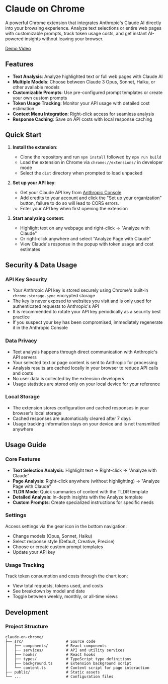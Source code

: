 # Claude on Chrome

A powerful Chrome extension that integrates Anthropic's Claude AI directly into your browsing experience. Analyze text selections or entire web pages with customizable prompts, track token usage costs, and get instant AI-powered insights without leaving your browser.

[Demo Video](https://youtu.be/vb2UpbOv3KI)

## Features

- **Text Analysis**: Analyze highlighted text or full web pages with Claude AI
- **Multiple Models**: Choose between Claude 3 Opus, Sonnet, Haiku, or other available models
- **Customizable Prompts**: Use pre-configured prompt templates or create your own custom prompts
- **Token Usage Tracking**: Monitor your API usage with detailed cost estimation
- **Context Menu Integration**: Right-click access for seamless analysis 
- **Response Caching**: Save on API costs with local response caching

## Quick Start

1. **Install the extension**:
   - Clone the repository and run `npm install` followed by `npm run build`
   - Load the extension in Chrome via `chrome://extensions/` in developer mode
   - Select the `dist` directory when prompted to load unpacked

2. **Set up your API key**:
   - Get your Claude API key from [Anthropic Console](https://console.anthropic.com/)
   - Add credits to your account and click the "Set up your organization" button, failure to do so will lead to CORS errors.
   - Enter your API key when first opening the extension
   
3. **Start analyzing content**:
   - Highlight text on any webpage and right-click → "Analyze with Claude"
   - Or right-click anywhere and select "Analyze Page with Claude"
   - View Claude's response in the popup with token usage and cost estimates

## Security & Data Usage

### API Key Security
- Your Anthropic API key is stored securely using Chrome's built-in `chrome.storage.sync` encrypted storage
- The key is never exposed to websites you visit and is only used for authenticated requests to Anthropic's API
- It is recommended to rotate your API key periodically as a security best practice
- If you suspect your key has been compromised, immediately regenerate it in the Anthropic Console

### Data Privacy
- Text analysis happens through direct communication with Anthropic's API servers
- Your selected text or page content is sent to Anthropic for processing
- Analysis results are cached locally in your browser to reduce API calls and costs
- No user data is collected by the extension developers
- Usage statistics are stored only on your local device for your reference

### Local Storage
- The extension stores configuration and cached responses in your browser's local storage
- Cached responses are automatically cleared after 7 days
- Usage tracking information stays on your device and is not transmitted anywhere

## Usage Guide

### Core Features

- **Text Selection Analysis**: Highlight text → Right-click → "Analyze with Claude"
- **Page Analysis**: Right-click anywhere (without highlighting) → "Analyze Page with Claude"
- **TLDR Mode**: Quick summaries of content with the TLDR template
- **Detailed Analysis**: In-depth insights with the Analyze template
- **Custom Prompts**: Create specialized instructions for specific needs

### Settings
Access settings via the gear icon in the bottom navigation:
- Change models (Opus, Sonnet, Haiku)
- Select response style (Default, Creative, Precise)
- Choose or create custom prompt templates
- Update your API key

### Usage Tracking
Track token consumption and costs through the chart icon:
- View total requests, tokens used, and costs
- See breakdown by model and date
- Toggle between weekly, monthly, or all-time views

## Development

### Project Structure
```
claude-on-chrome/
├── src/                   # Source code
│   ├── components/        # React components
│   ├── services/          # API and utility services
│   ├── hooks/             # React hooks
│   ├── types/             # TypeScript type definitions
│   ├── background.ts      # Extension background script
│   └── content.ts         # Content script for page interaction
├── public/                # Static assets
└── ...                    # Configuration files
```


